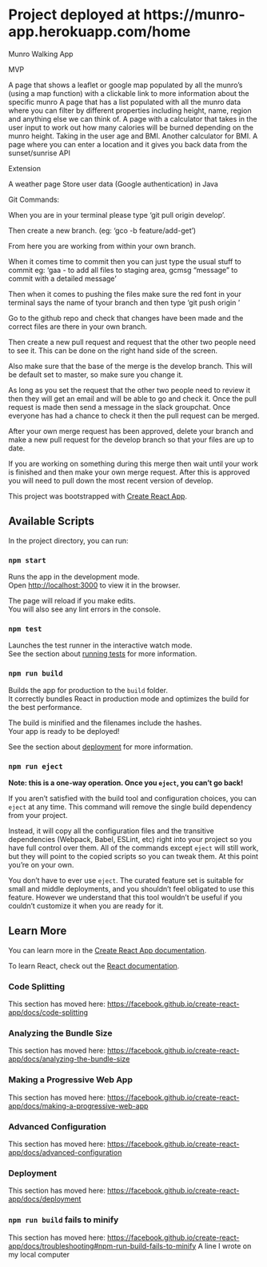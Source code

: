 <h1> Project deployed at https://munro-app.herokuapp.com/home </h1>



Munro Walking App

MVP

A page that shows a leaflet or google map populated by all the munro’s (using a map function) with a clickable link to more information about the specific munro
A page that has a list populated with all the munro data where you can filter by different properties including height, name, region and anything else we can think of.
A page with a calculator that takes in the user input to work out how many calories will be burned depending on the munro height. Taking in the user age and BMI. Another calculator for BMI.
A page where you can enter a location and it gives you back data from the sunset/sunrise API

Extension

A weather page
Store user data (Google authentication) in Java






Git Commands:

When you are in your terminal please type ‘git pull origin develop’.

Then create a new branch. (eg: ‘gco -b feature/add-get’)

From here you are working from within your own branch.


When it comes time to commit then you can just type the usual stuff to commit eg: ‘gaa - to add all files to staging area, gcmsg “message” to commit with a detailed message’

Then when it comes to pushing the files make sure the red font in your terminal says the name of tyour branch and then type ‘git push origin <branchname>’

Go to the github repo and check that changes have been made and the correct files are there in your own branch.

Then create a new pull request and request that the other two people need to see it. This can be done on the right hand side of the screen.

Also make sure that the base of the merge is the develop branch. This will be default set to master, so make sure you change it.

As long as you set the request that the other two people need to review it then they will get an email and will be able to go and check it. Once the pull request is made then send a message in the slack groupchat. Once everyone has had a chance to check it then the pull request can be merged.

After your own merge request has been approved, delete your branch and make a new pull request for the develop branch so that your files are up to date.

If you are working on something during this merge then wait until your work is finished and then make your own merge request. After this is approved you will need to pull down the most recent version of develop.








This project was bootstrapped with [Create React App](https://github.com/facebook/create-react-app).

## Available Scripts

In the project directory, you can run:

### `npm start`

Runs the app in the development mode.<br>
Open [http://localhost:3000](http://localhost:3000) to view it in the browser.

The page will reload if you make edits.<br>
You will also see any lint errors in the console.

### `npm test`

Launches the test runner in the interactive watch mode.<br>
See the section about [running tests](https://facebook.github.io/create-react-app/docs/running-tests) for more information.

### `npm run build`

Builds the app for production to the `build` folder.<br>
It correctly bundles React in production mode and optimizes the build for the best performance.

The build is minified and the filenames include the hashes.<br>
Your app is ready to be deployed!

See the section about [deployment](https://facebook.github.io/create-react-app/docs/deployment) for more information.

### `npm run eject`

**Note: this is a one-way operation. Once you `eject`, you can’t go back!**

If you aren’t satisfied with the build tool and configuration choices, you can `eject` at any time. This command will remove the single build dependency from your project.

Instead, it will copy all the configuration files and the transitive dependencies (Webpack, Babel, ESLint, etc) right into your project so you have full control over them. All of the commands except `eject` will still work, but they will point to the copied scripts so you can tweak them. At this point you’re on your own.

You don’t have to ever use `eject`. The curated feature set is suitable for small and middle deployments, and you shouldn’t feel obligated to use this feature. However we understand that this tool wouldn’t be useful if you couldn’t customize it when you are ready for it.

## Learn More

You can learn more in the [Create React App documentation](https://facebook.github.io/create-react-app/docs/getting-started).

To learn React, check out the [React documentation](https://reactjs.org/).

### Code Splitting

This section has moved here: https://facebook.github.io/create-react-app/docs/code-splitting

### Analyzing the Bundle Size

This section has moved here: https://facebook.github.io/create-react-app/docs/analyzing-the-bundle-size

### Making a Progressive Web App

This section has moved here: https://facebook.github.io/create-react-app/docs/making-a-progressive-web-app

### Advanced Configuration

This section has moved here: https://facebook.github.io/create-react-app/docs/advanced-configuration

### Deployment

This section has moved here: https://facebook.github.io/create-react-app/docs/deployment

### `npm run build` fails to minify

This section has moved here: https://facebook.github.io/create-react-app/docs/troubleshooting#npm-run-build-fails-to-minify
A line I wrote on my local computer
